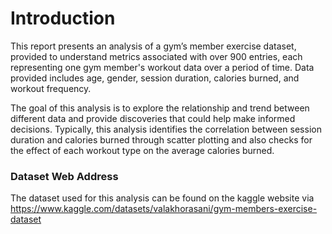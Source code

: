 # Introduction
This report presents an analysis of a gym’s member exercise dataset, provided to understand metrics associated with over 900 entries, each representing one gym member's workout data over a period of time. Data provided includes age, gender, session duration, calories burned, and workout frequency.

The goal of this analysis is to explore the relationship and trend between different data and provide discoveries that could help make informed decisions. Typically, this analysis identifies the correlation between session duration and calories burned through scatter plotting and also checks for the effect of each workout type on the average calories burned.


### Dataset Web Address
The dataset used for this analysis can be found on the kaggle website via https://www.kaggle.com/datasets/valakhorasani/gym-members-exercise-dataset

